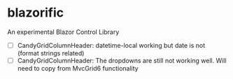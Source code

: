 # blazorific
An experimental Blazor Control Library

 - [ ] CandyGridColumnHeader: datetime-local working but date is not (format strings related)
 - [ ] CandyGridColumnHeader: The dropdowns are still not working well. Will need to copy from MvcGrid6 functionality
